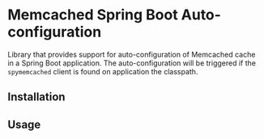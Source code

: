 # Memcached Spring Boot Auto-configuration

Library that provides support for auto-configuration of Memcached cache in a Spring Boot application.
The auto-configuration will be triggered if the `spymemcached` client is found on application the classpath.


## Installation

## Usage
